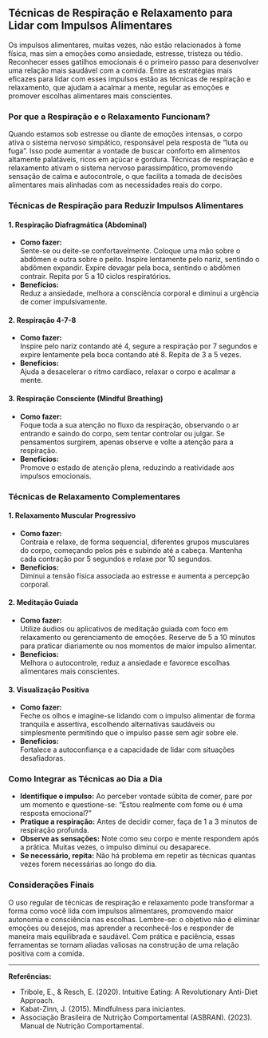 
## Técnicas de Respiração e Relaxamento para Lidar com Impulsos Alimentares

Os impulsos alimentares, muitas vezes, não estão relacionados à fome física, mas sim a emoções como ansiedade, estresse, tristeza ou tédio. Reconhecer esses gatilhos emocionais é o primeiro passo para desenvolver uma relação mais saudável com a comida. Entre as estratégias mais eficazes para lidar com esses impulsos estão as técnicas de respiração e relaxamento, que ajudam a acalmar a mente, regular as emoções e promover escolhas alimentares mais conscientes.

### Por que a Respiração e o Relaxamento Funcionam?

Quando estamos sob estresse ou diante de emoções intensas, o corpo ativa o sistema nervoso simpático, responsável pela resposta de “luta ou fuga”. Isso pode aumentar a vontade de buscar conforto em alimentos altamente palatáveis, ricos em açúcar e gordura. Técnicas de respiração e relaxamento ativam o sistema nervoso parassimpático, promovendo sensação de calma e autocontrole, o que facilita a tomada de decisões alimentares mais alinhadas com as necessidades reais do corpo.

### Técnicas de Respiração para Reduzir Impulsos Alimentares

#### 1. Respiração Diafragmática (Abdominal)

- **Como fazer:**  
  Sente-se ou deite-se confortavelmente. Coloque uma mão sobre o abdômen e outra sobre o peito. Inspire lentamente pelo nariz, sentindo o abdômen expandir. Expire devagar pela boca, sentindo o abdômen contrair. Repita por 5 a 10 ciclos respiratórios.
- **Benefícios:**  
  Reduz a ansiedade, melhora a consciência corporal e diminui a urgência de comer impulsivamente.

#### 2. Respiração 4-7-8

- **Como fazer:**  
  Inspire pelo nariz contando até 4, segure a respiração por 7 segundos e expire lentamente pela boca contando até 8. Repita de 3 a 5 vezes.
- **Benefícios:**  
  Ajuda a desacelerar o ritmo cardíaco, relaxar o corpo e acalmar a mente.

#### 3. Respiração Consciente (Mindful Breathing)

- **Como fazer:**  
  Foque toda a sua atenção no fluxo da respiração, observando o ar entrando e saindo do corpo, sem tentar controlar ou julgar. Se pensamentos surgirem, apenas observe e volte a atenção para a respiração.
- **Benefícios:**  
  Promove o estado de atenção plena, reduzindo a reatividade aos impulsos emocionais.

### Técnicas de Relaxamento Complementares

#### 1. Relaxamento Muscular Progressivo

- **Como fazer:**  
  Contraia e relaxe, de forma sequencial, diferentes grupos musculares do corpo, começando pelos pés e subindo até a cabeça. Mantenha cada contração por 5 segundos e relaxe por 10 segundos.
- **Benefícios:**  
  Diminui a tensão física associada ao estresse e aumenta a percepção corporal.

#### 2. Meditação Guiada

- **Como fazer:**  
  Utilize áudios ou aplicativos de meditação guiada com foco em relaxamento ou gerenciamento de emoções. Reserve de 5 a 10 minutos para praticar diariamente ou nos momentos de maior impulso alimentar.
- **Benefícios:**  
  Melhora o autocontrole, reduz a ansiedade e favorece escolhas alimentares mais conscientes.

#### 3. Visualização Positiva

- **Como fazer:**  
  Feche os olhos e imagine-se lidando com o impulso alimentar de forma tranquila e assertiva, escolhendo alternativas saudáveis ou simplesmente permitindo que o impulso passe sem agir sobre ele.
- **Benefícios:**  
  Fortalece a autoconfiança e a capacidade de lidar com situações desafiadoras.

### Como Integrar as Técnicas ao Dia a Dia

- **Identifique o impulso:** Ao perceber vontade súbita de comer, pare por um momento e questione-se: “Estou realmente com fome ou é uma resposta emocional?”
- **Pratique a respiração:** Antes de decidir comer, faça de 1 a 3 minutos de respiração profunda.
- **Observe as sensações:** Note como seu corpo e mente respondem após a prática. Muitas vezes, o impulso diminui ou desaparece.
- **Se necessário, repita:** Não há problema em repetir as técnicas quantas vezes forem necessárias ao longo do dia.

### Considerações Finais

O uso regular de técnicas de respiração e relaxamento pode transformar a forma como você lida com impulsos alimentares, promovendo maior autonomia e consciência nas escolhas. Lembre-se: o objetivo não é eliminar emoções ou desejos, mas aprender a reconhecê-los e responder de maneira mais equilibrada e saudável. Com prática e paciência, essas ferramentas se tornam aliadas valiosas na construção de uma relação positiva com a comida.

___
**Referências:**
- Tribole, E., & Resch, E. (2020). Intuitive Eating: A Revolutionary Anti-Diet Approach.
- Kabat-Zinn, J. (2015). Mindfulness para iniciantes.
- Associação Brasileira de Nutrição Comportamental (ASBRAN). (2023). Manual de Nutrição Comportamental.
```

